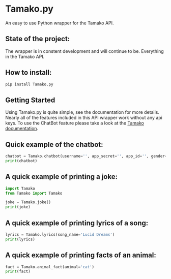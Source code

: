 # Tamako.py
An easy to use Python wrapper for the Tamako API.

## State of the project:
The wrapper is in constent development and will continue to be. Everything in the Tamako API.

## How to install:
```py
pip install Tamako.py
```

## Getting Started
Using Tamako.py is quite simple, see the documentation for more details. Nearly all of the features included in this API wrapper work without any api keys. To use the ChatBot feature please take a look at the [Tamako documentation](https://tamako.tech/docs/api/chatapi).

## Quick example of the chatbot:

```py
chatbot = Tamako.chatbot(username='', app_secret='', app_id='', gender='', prefix='', dev='', userid='', message='')
print(chatbot)
```

## A quick example of printing a joke:

```py
import Tamako
from Tamako import Tamako

joke = Tamako.joke()
print(joke)
```

## A quick example of printing lyrics of a song:

```py
lyrics = Tamako.lyrics(song_name='Lucid Dreams')
print(lyrics)
```

## A quick example of printing facts of an animal:

```py
fact = Tamako.animal_fact(animal='cat')
print(fact)
```
